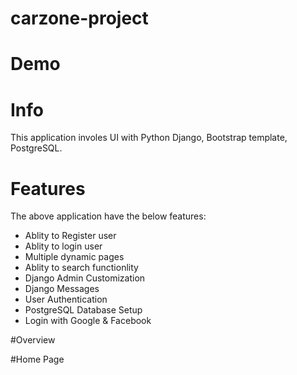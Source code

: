 # carzone-project
# Demo
# Info
This  application involes UI with Python Django, Bootstrap template, PostgreSQL.
# Features
The above application have the below features:
   - Ablity to Register user
   - Ablity to login user
   - Multiple dynamic pages
   - Ablity to search functionlity
   - Django Admin Customization
   - Django Messages
   - User Authentication
   - PostgreSQL Database Setup
   - Login with Google & Facebook

#Overview

#Home Page
